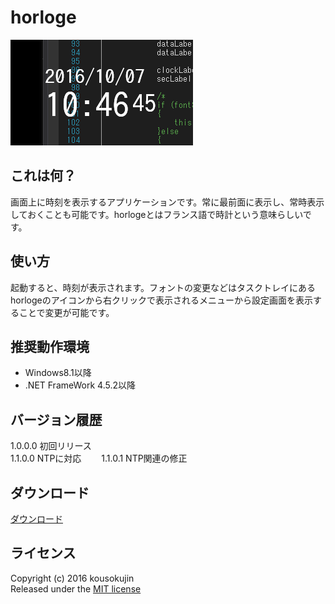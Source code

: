 # horloge
![screenshot](https://raw.githubusercontent.com/kousokujin/horloge/master/screenshot.png)

## これは何？
画面上に時刻を表示するアプリケーションです。常に最前面に表示し、常時表示しておくことも可能です。horlogeとはフランス語で時計という意味らしいです。

## 使い方
起動すると、時刻が表示されます。フォントの変更などはタスクトレイにあるhorlogeのアイコンから右クリックで表示されるメニューから設定画面を表示することで変更が可能です。

## 推奨動作環境
* Windows8.1以降
* .NET FrameWork 4.5.2以降

## バージョン履歴
1.0.0.0 初回リリース  
1.1.0.0 NTPに対応　　
1.1.0.1 NTP関連の修正

## ダウンロード
[ダウンロード](https://github.com/kousokujin/horloge/releases)

## ライセンス
Copyright (c) 2016 kousokujin  
Released under the [MIT license][]

[MIT license]:http://opensource.org/licenses/mit-license.php "MIT license"
